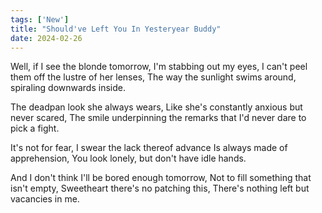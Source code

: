 ```yaml
---
tags: ['New']
title: "Should've Left You In Yesteryear Buddy"
date: 2024-02-26
---
```


Well, if I see the blonde tomorrow, I'm stabbing out my eyes,
I can't peel them off the lustre of her lenses,
The way the sunlight swims around, spiraling downwards inside.

The deadpan look she always wears,
Like she's constantly anxious but never scared,
The smile underpinning the remarks that I'd never dare to pick a fight.

It's not for fear, I swear the lack thereof advance
Is always made of apprehension,
You look lonely, but don't have idle hands.

And I don't think I'll be bored enough tomorrow,
Not to fill something that isn't empty,
Sweetheart there's no patching this,
There's nothing left but vacancies in me.
